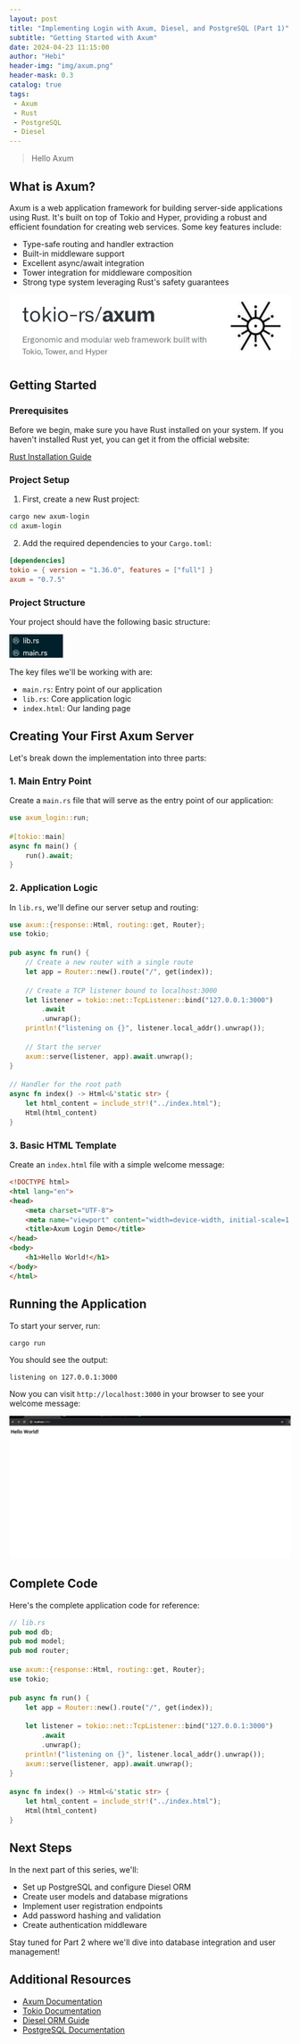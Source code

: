 ```yaml
---
layout: post
title: "Implementing Login with Axum, Diesel, and PostgreSQL (Part 1)"
subtitle: "Getting Started with Axum"
date: 2024-04-23 11:15:00
author: "Hebi"
header-img: "img/axum.png"
header-mask: 0.3
catalog: true
tags:
 - Axum
 - Rust
 - PostgreSQL
 - Diesel
---
```


> Hello Axum

## What is Axum?

Axum is a web application framework for building server-side applications using Rust. It's built on top of Tokio and Hyper, providing a robust and efficient foundation for creating web services. Some key features include:

- Type-safe routing and handler extraction
- Built-in middleware support
- Excellent async/await integration
- Tower integration for middleware composition
- Strong type system leveraging Rust's safety guarantees

<img src="/img/axum.png" />

## Getting Started

### Prerequisites

Before we begin, make sure you have Rust installed on your system. If you haven't installed Rust yet, you can get it from the official website:

[Rust Installation Guide](https://www.rust-lang.org/tools/install)

### Project Setup

1. First, create a new Rust project:

```bash
cargo new axum-login
cd axum-login
```

2. Add the required dependencies to your `Cargo.toml`:

```toml
[dependencies]
tokio = { version = "1.36.0", features = ["full"] }
axum = "0.7.5"
```

### Project Structure

Your project should have the following basic structure:

<img src="/img/axum2.png" />

The key files we'll be working with are:
- `main.rs`: Entry point of our application
- `lib.rs`: Core application logic
- `index.html`: Our landing page

## Creating Your First Axum Server

Let's break down the implementation into three parts:

### 1. Main Entry Point

Create a `main.rs` file that will serve as the entry point of our application:

```rust
use axum_login::run;

#[tokio::main]
async fn main() {
    run().await;
}
```

### 2. Application Logic

In `lib.rs`, we'll define our server setup and routing:

```rust
use axum::{response::Html, routing::get, Router};
use tokio;

pub async fn run() {
    // Create a new router with a single route
    let app = Router::new().route("/", get(index));

    // Create a TCP listener bound to localhost:3000
    let listener = tokio::net::TcpListener::bind("127.0.0.1:3000")
        .await
        .unwrap();
    println!("listening on {}", listener.local_addr().unwrap());
    
    // Start the server
    axum::serve(listener, app).await.unwrap();
}

// Handler for the root path
async fn index() -> Html<&'static str> {
    let html_content = include_str!("../index.html");
    Html(html_content)
}
```

### 3. Basic HTML Template

Create an `index.html` file with a simple welcome message:

```html
<!DOCTYPE html>
<html lang="en">
<head>
    <meta charset="UTF-8">
    <meta name="viewport" content="width=device-width, initial-scale=1.0">
    <title>Axum Login Demo</title>
</head>
<body>
    <h1>Hello World!</h1>
</body>
</html>
```

## Running the Application

To start your server, run:

```bash
cargo run
```

You should see the output:
```
listening on 127.0.0.1:3000
```

Now you can visit `http://localhost:3000` in your browser to see your welcome message:

<img src="/img/axum3.png" />

## Complete Code

Here's the complete application code for reference:

```rust
// lib.rs
pub mod db;
pub mod model;
pub mod router;

use axum::{response::Html, routing::get, Router};
use tokio;

pub async fn run() {
    let app = Router::new().route("/", get(index));

    let listener = tokio::net::TcpListener::bind("127.0.0.1:3000")
        .await
        .unwrap();
    println!("listening on {}", listener.local_addr().unwrap());
    axum::serve(listener, app).await.unwrap();
}

async fn index() -> Html<&'static str> {
    let html_content = include_str!("../index.html");
    Html(html_content)
}
```

## Next Steps

In the next part of this series, we'll:
- Set up PostgreSQL and configure Diesel ORM
- Create user models and database migrations
- Implement user registration endpoints
- Add password hashing and validation
- Create authentication middleware

Stay tuned for Part 2 where we'll dive into database integration and user management!

## Additional Resources

- [Axum Documentation](https://docs.rs/axum)
- [Tokio Documentation](https://tokio.rs/)
- [Diesel ORM Guide](https://diesel.rs/guides/)
- [PostgreSQL Documentation](https://www.postgresql.org/docs/)